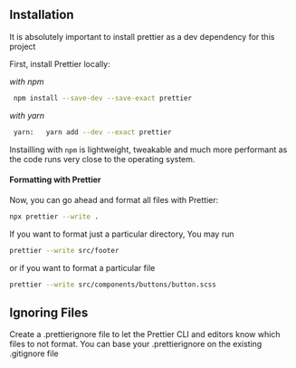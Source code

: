 ## Installation

It is absolutely important to install prettier as a dev dependency for this project

First, install Prettier locally:

_with npm_

```bash
 npm install --save-dev --save-exact prettier
```

_with yarn_

```bash
 yarn:   yarn add --dev --exact prettier
```

Instailling with `npm` is lightweight, tweakable and much more performant as the code runs very close to the operating system.

#### Formatting with Prettier

Now, you can go ahead and format all files with Prettier:

```bash
npx prettier --write .
```

If you want to format just a particular directory, You may run

```bash
prettier --write src/footer
```

or if you want to format a particular file

```bash
prettier --write src/components/buttons/button.scss
```

## Ignoring Files

Create a .prettierignore file to let the Prettier CLI and editors know which files to not format.
You can base your .prettierignore on the existing .gitignore file
